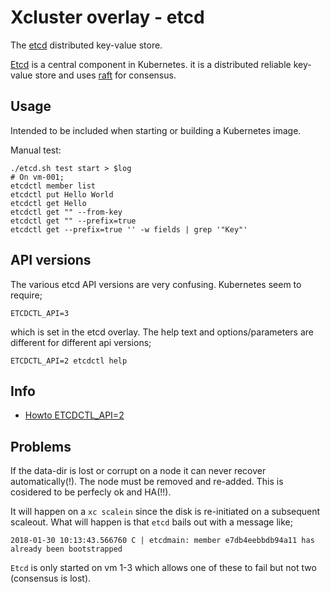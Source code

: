 # Xcluster overlay - etcd

The [etcd](https://github.com/coreos/etcd) distributed key-value store.

[Etcd](https://github.com/coreos/etcd) is a central component in
Kubernetes. it is a distributed reliable key-value store and uses
[raft](https://raft.github.io/) for consensus.

## Usage

Intended to be included when starting or building a Kubernetes image.

Manual test:
```
./etcd.sh test start > $log
# On vm-001;
etcdctl member list
etcdctl put Hello World
etcdctl get Hello
etcdctl get "" --from-key
etcdctl get "" --prefix=true
etcdctl get --prefix=true '' -w fields | grep '"Key"'
```

## API versions


The various etcd API versions are very confusing. Kubernetes seem to
require;

    ETCDCTL_API=3

which is set in the etcd overlay. The help text and options/parameters
are different for different api versions;

    ETCDCTL_API=2 etcdctl help




Info
----


 * [Howto ETCDCTL_API=2](https://www.digitalocean.com/community/tutorials/how-to-use-etcdctl-and-etcd-coreos-s-distributed-key-value-store)


Problems
--------

If the data-dir is lost or corrupt on a node it can never recover
automatically(!). The node must be removed and re-added. This is
cosidered to be perfecly ok and HA(!!).

It will happen on a `xc scalein` since the disk is re-initiated on
a subsequent scaleout.  What will happen is that `etcd` bails out with
a message like;

```
2018-01-30 10:13:43.566760 C | etcdmain: member e7db4eebbdb94a11 has already been bootstrapped
```

`Etcd` is only started on vm 1-3 which allows one of these to fail but
not two (consensus is lost).
